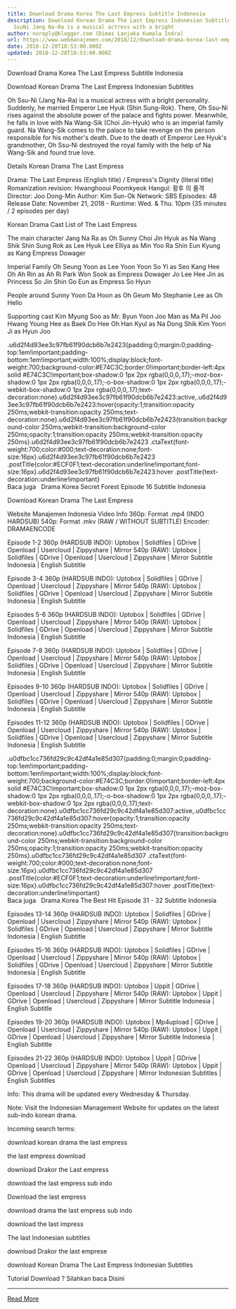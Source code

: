 ```yaml
---
title: Download Drama Korea The Last Empress Subtitle Indonesia
description: Download Korean Drama The Last Empress Indonesian Subtitles Oh
  SsuNi Jang Na-Ra is a musical actress with a bright
author: noreply@blogger.com (Dimas Lanjaka Kumala Indra)
url: https://www.webmanajemen.com/2018/12/download-drama-korea-last-empress.html
date: 2018-12-28T18:53:00.000Z
updated: 2018-12-28T18:53:00.000Z
---
```


Download Drama Korea The Last Empress Subtitle Indonesia
  
  
  
  Download Korean Drama The Last Empress Indonesian Subtitles 
  
  Oh Ssu-Ni (Jang Na-Ra) is a musical actress with a bright personality.  Suddenly, he married Emperor Lee Hyuk (Shin Sung-Rok).  There, Oh Ssu-Ni rises against the absolute power of the palace and fights power.  Meanwhile, he falls in love with Na Wang-Sik (Choi Jin-Hyuk) who is an imperial family guard.  Na Wang-Sik comes to the palace to take revenge on the person responsible for his mother's death.  Due to the death of Emperor Lee Hyuk's grandmother, Oh Ssu-Ni destroyed the royal family with the help of Na Wang-Sik and found true love. 
  
  Details Korean Drama The Last Empress 
  
  Drama: The Last Empress (English title) / Empress's Dignity (literal title) 
 Romanization revision: Hwanghooui Poomkyeok 
 Hangul: 황후 의 품격 
 Director: Joo Dong-Min 
 Author: Kim Sun-Ok 
 Network: SBS 
 Episodes: 48 
 Release Date: November 21, 2018 - 
 Runtime: Wed.  & Thu.  10pm (35 minutes / 2 episodes per day) 
  
  Korean Drama Cast List of The Last Empress 
  
  The main character 
 Jang Na Ra as Oh Sunny 
 Choi Jin Hyuk as Na Wang Shik 
 Shin Sung Rok as Lee Hyuk 
 Lee Elliya as Min Yoo Ra 
 Shin Eun Kyung as Kang Empress Dowager 
  
  Imperial Family 
 Oh Seung Yoon as Lee Yoon 
 Yoon So Yi as Seo Kang Hee 
 Oh Ah Rin as Ah Ri 
 Park Won Sook as Empress Dowager Jo 
 Lee Hee Jin as Princess So Jin 
 Shin Go Eun as Empress So Hyun 
  
  People around Sunny 
 Yoon Da Hoon as Oh Geum Mo 
 Stephanie Lee as Oh Hello 
  
  Supporting cast 
 Kim Myung Soo as Mr. Byun 
 Yoon Joo Man as Ma Pil Joo 
 Hwang Young Hee as Baek Do Hee 
 Oh Han Kyul as Na Dong Shik 
 Kim Yoon Ji as Hyun Joo 
  
  .u6d2f4d93ee3c97fb61f90dcb6b7e2423{padding:0;margin:0;padding-top:1em!important;padding-bottom:1em!important;width:100%;display:block;font-weight:700;background-color:#E74C3C;border:0!important;border-left:4px solid #E74C3C!important;box-shadow:0 1px 2px rgba(0,0,0,.17);-moz-box-shadow:0 1px 2px rgba(0,0,0,.17);-o-box-shadow:0 1px 2px rgba(0,0,0,.17);-webkit-box-shadow:0 1px 2px rgba(0,0,0,.17);text-decoration:none}.u6d2f4d93ee3c97fb61f90dcb6b7e2423:active,.u6d2f4d93ee3c97fb61f90dcb6b7e2423:hover{opacity:1;transition:opacity 250ms;webkit-transition:opacity 250ms;text-decoration:none}.u6d2f4d93ee3c97fb61f90dcb6b7e2423{transition:background-color 250ms;webkit-transition:background-color 250ms;opacity:1;transition:opacity 250ms;webkit-transition:opacity 250ms}.u6d2f4d93ee3c97fb61f90dcb6b7e2423 .ctaText{font-weight:700;color:#000;text-decoration:none;font-size:16px}.u6d2f4d93ee3c97fb61f90dcb6b7e2423 .postTitle{color:#ECF0F1;text-decoration:underline!important;font-size:16px}.u6d2f4d93ee3c97fb61f90dcb6b7e2423:hover .postTitle{text-decoration:underline!important}  
 Baca juga   Drama Korea Secret Forest Episode 16 Subtitle Indonesia 
  
  
  Download Korean Drama The Last Empress 
  
 Website Manajemen Indonesia 
 Video Info 
 360p: Format .mp4 (INDO HARDSUB) 
 540p: Format .mkv (RAW / WITHOUT SUBTITLE) 
 Encoder: DRAMAENCODE 
  
  Episode 1-2 
  360p (HARDSUB INDO): Uptobox |  Solidfiles |  GDrive |  Openload |  Usercloud |  Zippyshare | Mirror 
 540p (RAW): Uptobox |  Solidfiles |  GDrive |  Openload |  Usercloud |  Zippyshare | Mirror 
 Subtitle Indonesia | English Subtitle 
  
  Episode 3-4 
  360p (HARDSUB INDO): Uptobox |  Solidfiles |  GDrive |  Openload |  Usercloud |  Zippyshare | Mirror 
 540p (RAW): Uptobox |  Solidfiles |  GDrive |  Openload |  Usercloud |  Zippyshare | Mirror 
 Subtitle Indonesia | English Subtitle 
  
  Episodes 5-6 
  360p (HARDSUB INDO): Uptobox |  Solidfiles |  GDrive |  Openload |  Usercloud |  Zippyshare | Mirror 
 540p (RAW): Uptobox |  Solidfiles |  GDrive |  Openload |  Usercloud |  Zippyshare | Mirror 
 Subtitle Indonesia | English Subtitle 
  
  Episode 7-8 
  360p (HARDSUB INDO): Uptobox |  Solidfiles |  GDrive |  Openload |  Usercloud |  Zippyshare | Mirror 
 540p (RAW): Uptobox |  Solidfiles |  GDrive |  Openload |  Usercloud |  Zippyshare | Mirror 
 Subtitle Indonesia | English Subtitle 
  
  Episodes 9-10 
  360p (HARDSUB INDO): Uptobox |  Solidfiles |  GDrive |  Openload |  Usercloud |  Zippyshare | Mirror 
 540p (RAW): Uptobox |  Solidfiles |  GDrive |  Openload |  Usercloud |  Zippyshare | Mirror 
 Subtitle Indonesia | English Subtitle 
  
  Episodes 11-12 
  360p (HARDSUB INDO): Uptobox |  Solidfiles |  GDrive |  Openload |  Usercloud |  Zippyshare | Mirror 
 540p (RAW): Uptobox |  Solidfiles |  GDrive |  Openload |  Usercloud |  Zippyshare | Mirror 
 Subtitle Indonesia | English Subtitle 
  
  .u0dfbc1cc736fd29c9c42df4a1e85d307{padding:0;margin:0;padding-top:1em!important;padding-bottom:1em!important;width:100%;display:block;font-weight:700;background-color:#E74C3C;border:0!important;border-left:4px solid #E74C3C!important;box-shadow:0 1px 2px rgba(0,0,0,.17);-moz-box-shadow:0 1px 2px rgba(0,0,0,.17);-o-box-shadow:0 1px 2px rgba(0,0,0,.17);-webkit-box-shadow:0 1px 2px rgba(0,0,0,.17);text-decoration:none}.u0dfbc1cc736fd29c9c42df4a1e85d307:active,.u0dfbc1cc736fd29c9c42df4a1e85d307:hover{opacity:1;transition:opacity 250ms;webkit-transition:opacity 250ms;text-decoration:none}.u0dfbc1cc736fd29c9c42df4a1e85d307{transition:background-color 250ms;webkit-transition:background-color 250ms;opacity:1;transition:opacity 250ms;webkit-transition:opacity 250ms}.u0dfbc1cc736fd29c9c42df4a1e85d307 .ctaText{font-weight:700;color:#000;text-decoration:none;font-size:16px}.u0dfbc1cc736fd29c9c42df4a1e85d307 .postTitle{color:#ECF0F1;text-decoration:underline!important;font-size:16px}.u0dfbc1cc736fd29c9c42df4a1e85d307:hover .postTitle{text-decoration:underline!important}  
 Baca juga   Drama Korea The Best Hit Episode 31 - 32 Subtitle Indonesia 
  
  
  Episodes 13-14 
  360p (HARDSUB INDO): Uptobox |  Solidfiles |  GDrive |  Openload |  Usercloud |  Zippyshare | Mirror 
 540p (RAW): Uptobox |  Solidfiles |  GDrive |  Openload |  Usercloud |  Zippyshare | Mirror 
 Subtitle Indonesia | English Subtitle 
  
  Episodes 15-16 
  360p (HARDSUB INDO): Uptobox |  Solidfiles |  GDrive |  Openload |  Usercloud |  Zippyshare | Mirror 
 540p (RAW): Uptobox |  Solidfiles |  GDrive |  Openload |  Usercloud |  Zippyshare | Mirror 
 Subtitle Indonesia | English Subtitle 
  
  Episodes 17-18 
  360p (HARDSUB INDO): Uptobox |  Uppit |  GDrive |  Openload |  Usercloud |  Zippyshare | Mirror 
 540p (RAW): Uptobox |  Uppit |  GDrive |  Openload |  Usercloud |  Zippyshare | Mirror 
 Subtitle Indonesia | English Subtitle 
  
  Episodes 19-20 
  360p (HARDSUB INDO): Uptobox |  Mp4upload |  GDrive |  Openload |  Usercloud |  Zippyshare | Mirror 
 540p (RAW): Uptobox |  Uppit |  GDrive |  Openload |  Usercloud |  Zippyshare | Mirror 
 Subtitle Indonesia | English Subtitle 
  
  Episodes 21-22 
  360p (HARDSUB INDO): Uptobox |  Uppit |  GDrive |  Openload |  Usercloud |  Zippyshare |  Mirror 
 540p (RAW): Uptobox |  Uppit |  GDrive |  Openload |  Usercloud |  Zippyshare | Mirror 
 Indonesian Subtitles |  English Subtitles 
  
  Info: This drama will be updated every Wednesday & Thursday. 
  
  Note: Visit the Indonesian Management Website for updates on the latest sub-indo korean drama. 
  
  Incoming search terms: 
  
  
  download korean drama the last empress 
  
  the last empress download 
  
  download Drakor the Last empress 
  
  download the last empress sub indo 
  
  Download the last empress 
  
  download drama the last empress sub indo 
  
  download the last impress 
  
  The last Indonesian subtitles 
  
  download Drakor the last emprese 
  
  download Korean Drama The Last Empress Indonesian Subtitles 
  
  
 Tutorial Download ? Silahkan baca Disini<hr/> <a href="https://www.webmanajemen.com/2018/12/download-drama-korea-last-empress.html" rel="follow" class="button" id="read-more">Read More</a>